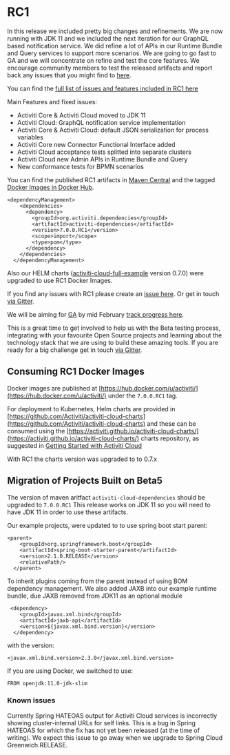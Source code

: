 # RC1

In this release we included pretty big changes and refinements. We are now running with JDK 11 and we included the next iteration for our GraphQL based notification service. We did refine a lot of APIs in our Runtime Bundle and Query services to support more scenarios. We are going to go fast to GA and we will concentrate on refine and test the core features. We encourage community members to test the released artifacts and report back any issues that you might find to [here](https://github.com/Activiti/Activiti/).

You can find the [full list of  issues and features included in RC1 here](https://github.com/Activiti/Activiti/milestone/11?closed=1)

Main Features and fixed issues:
- Activiti Core & Activiti Cloud moved to JDK 11
- Activiti Cloud: GraphQL notification service implementation
- Activiti Core & Activiti Cloud: default JSON serialization for process variables 
- Activiti Core new Connector Functional Interface added
- Activiti Cloud acceptance tests splitted into separate clusters
- Activiti Cloud new Admin APIs in Runtime Bundle and Query
- New conformance tests for BPMN scenarios


You can find the published RC1 artifacts in [Maven Central](https://search.maven.org/artifact/org.activiti.cloud.dependencies/activiti-cloud-dependencies/7.0.0.RC1/pom) and the tagged [Docker Images in Docker Hub](https://hub.docker.com/u/activiti/).

```
<dependencyManagement>
    <dependencies>
      <dependency>
        <groupId>org.activiti.dependencies</groupId>
        <artifactId>activiti-dependencies</artifactId>
        <version>7.0.0.RC1</version>
        <scope>import</scope>
        <type>pom</type>
      </dependency>
    </dependencies>
  </dependencyManagement>
```

Also our HELM charts \([activiti-cloud-full-example](https://github.com/Activiti/activiti-cloud-charts/tree/master/activiti-cloud-full-example) version 0.7.0\) were upgraded to use RC1 Docker Images.

If you find any issues with RC1 please create an [issue here](https://github.com/activiti/activiti/issues). Or get in touch [via Gitter](https://gitter.im/Activiti/Activiti7?utm_source=share-link&utm_medium=link&utm_campaign=share-link).

We will be aiming for [GA](https://github.com/activiti/activiti/issues?q=is%3Aopen+is%3Aissue+milestone%3ARC1) by mid February [track progress here](https://github.com/Activiti/Activiti/milestone/18).

This is a great time to get involved to help us with the Beta testing process, integrating with your favourite Open Source projects and learning about the technology stack that we are using to build these amazing tools. If you are ready for a big challenge get in touch [via Gitter](https://gitter.im/Activiti/Activiti7?utm_source=share-link&utm_medium=link&utm_campaign=share-link).

## Consuming RC1 Docker Images

Docker images are published at [https://hub.docker.com/u/activiti/](https://hub.docker.com/u/activiti/) under the `7.0.0.RC1` tag.

For deployment to Kubernetes, Helm charts are provided in [https://github.com/Activiti/activiti-cloud-charts](https://github.com/Activiti/activiti-cloud-charts) and these can be consumed using the [https://activiti.github.io/activiti-cloud-charts/](https://activiti.github.io/activiti-cloud-charts/) charts repository, as suggested in [Getting Started with Activiti Cloud](https://activiti.gitbook.io/activiti-7-developers-guide/getting-started/getting-started-activiti-cloud)

With RC1 the charts version was upgraded to to 0.7.x

## Migration of Projects Built on Beta5

The version of maven aritfact `activiti-cloud-dependencies` should be upgraded to `7.0.0.RC1`
This release works on JDK 11 so you will need to have JDK 11 in order to use these artifacts. 

Our example projects, were updated to to use spring boot start parent: 
```
<parent>
    <groupId>org.springframework.boot</groupId>
    <artifactId>spring-boot-starter-parent</artifactId>
    <version>2.1.0.RELEASE</version>
    <relativePath/> 
  </parent>
```
To inherit plugins coming from the parent instead of using BOM dependency management. 
We also added JAXB into our example runtime bundle, due JAXB removed from JDK11 as an optional module
```
 <dependency>
    <groupId>javax.xml.bind</groupId>
    <artifactId>jaxb-api</artifactId>
    <version>${javax.xml.bind.version}</version>
  </dependency>
```

with the version:
```
<javax.xml.bind.version>2.3.0</javax.xml.bind.version>
```

If you are using Docker, we switched to use:

```
FROM openjdk:11.0-jdk-slim
```

### Known issues

Currently Spring HATEOAS output for Activiti Cloud services is incorrectly showing cluster-internal URLs for self links. This is a bug in Spring HATEOAS for which the fix has not yet been released \(at the time of writing\). We expect this issue to go away when we upgrade to Spring Cloud Greenwich.RELEASE.



